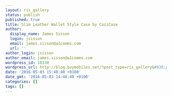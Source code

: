 ```yaml
---
layout: ris_gallery
status: publish
published: true
title: Slim Leather Wallet Style Case by CoziCase
author:
  display_name: James Sisson
  login: jsisson
  email: james.sisson@a1comms.com
  url: ''
author_login: jsisson
author_email: james.sisson@a1comms.com
wordpress_id: 10330
wordpress_url: http://blog.buymobiles.net/?post_type=ris_gallery&#038;p=10330
date: '2016-05-03 15:48:40 +0100'
date_gmt: '2016-05-03 14:48:40 +0100'
categories: []
tags: []
---
```


